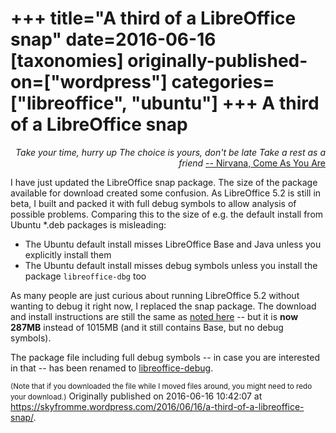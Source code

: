 +++
title="A third of a LibreOffice snap"
date=2016-06-16
[taxonomies]
originally-published-on=["wordpress"]
categories=["libreoffice", "ubuntu"]
+++
A third of a LibreOffice snap
=============================

<p style="text-align:right;"><em>Take your time, hurry up</em>
<em> The choice is yours, don't be late</em>
<em> Take a rest as a friend</em>
<a href="https://www.youtube.com/watch?v=vabnZ9-ex7o">-- Nirvana, Come As You Are</a></p>
<p style="text-align:left;">I have just updated the LibreOffice snap package. The size of the package available for download created some confusion. As LibreOffice 5.2 is still in beta, I built and packed it with full debug symbols to allow analysis of possible problems. Comparing this to the size of e.g. the default install from Ubuntu *.deb packages is misleading:</p>

<ul>
	<li style="text-align:left;">The Ubuntu default install misses LibreOffice Base and Java unless you explicitly install them</li>
	<li style="text-align:left;">The Ubuntu default install misses debug symbols unless you install the package <code>libreoffice-dbg</code> too</li>
</ul>
As many people are just curious about running LibreOffice 5.2 without wanting to debug it right now, I replaced the snap package. The download and install instructions are still the same as <a href="https://skyfromme.wordpress.com/2016/06/14/libreoffice-5-2-0-beta2-as-a-snap-package/">noted here</a> -- but it is <strong>now 287MB</strong> instead of 1015MB (and it still contains Base, but no debug symbols).

The package file including full debug symbols -- in case you are interested in that -- has been renamed to <a href="http://people.canonical.com/~bjoern/snappy/libreoffice-debug_5.2.0.0.beta2_amd64.snap">libreoffice-debug</a>.

<small>(Note that if you downloaded the file while I moved files around, you might need to redo your download.)</small>
Originally published on 2016-06-16 10:42:07 at https://skyfromme.wordpress.com/2016/06/16/a-third-of-a-libreoffice-snap/.
